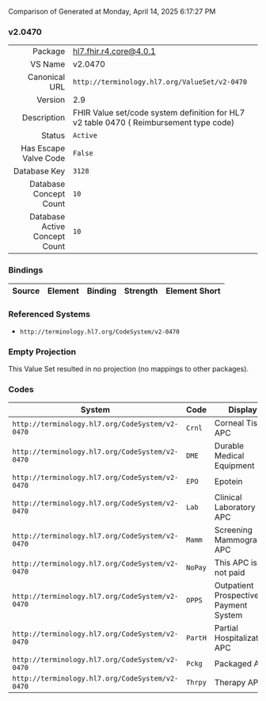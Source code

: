 Comparison of 
Generated at Monday, April 14, 2025 6:17:27 PM

### v2.0470

|      |     |
| ---: | --- |
| Package | hl7.fhir.r4.core@4.0.1 |
| VS Name | v2.0470 |
| Canonical URL | `http://terminology.hl7.org/ValueSet/v2-0470` |
| Version | 2.9 |
| Description | FHIR Value set/code system definition for HL7 v2 table 0470 ( Reimbursement type code) |
| Status | `Active` |
| Has Escape Valve Code | `False` |
| Database Key | `3128` |
| Database Concept Count | `10` |
| Database Active Concept Count | `10` |
### Bindings

| Source | Element | Binding | Strength | Element Short |
| ------ | ------- | ------- | -------- | ------------- |

### Referenced Systems

* `http://terminology.hl7.org/CodeSystem/v2-0470`
### Empty Projection

This Value Set resulted in no projection (no mappings to other packages).

### Codes

| System | Code | Display |
| ------ | ---- | ------- |
| `http://terminology.hl7.org/CodeSystem/v2-0470` | `Crnl` | Corneal Tissue APC |
| `http://terminology.hl7.org/CodeSystem/v2-0470` | `DME` | Durable Medical Equipment |
| `http://terminology.hl7.org/CodeSystem/v2-0470` | `EPO` | Epotein |
| `http://terminology.hl7.org/CodeSystem/v2-0470` | `Lab` | Clinical Laboratory APC |
| `http://terminology.hl7.org/CodeSystem/v2-0470` | `Mamm` | Screening Mammography APC |
| `http://terminology.hl7.org/CodeSystem/v2-0470` | `NoPay` | This APC is not paid |
| `http://terminology.hl7.org/CodeSystem/v2-0470` | `OPPS` | Outpatient Prospective Payment System |
| `http://terminology.hl7.org/CodeSystem/v2-0470` | `PartH` | Partial Hospitalization APC |
| `http://terminology.hl7.org/CodeSystem/v2-0470` | `Pckg` | Packaged APC |
| `http://terminology.hl7.org/CodeSystem/v2-0470` | `Thrpy` | Therapy APC |
